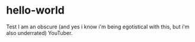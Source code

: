 # hello-world
Test
I am an obscure (and yes i know i'm being egotistical with this, but i'm also underrated) YouTuber.
